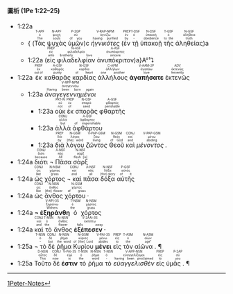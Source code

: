 #### 圖析 (1Pe 1:22–25)


- <rt>1:22a</rt> 
	- { (<RUBY><ruby><ruby>Τὰς<rt>The</rt></ruby><rt>ὁ</rt></ruby><rt>T-APF</rt></RUBY> <RUBY><ruby><ruby>ψυχὰς<rt>souls</rt></ruby><rt>ψυχή</rt></ruby><rt>N-APF</rt></RUBY> <RUBY><ruby><ruby>ὑμῶν<rt>of you</rt></ruby><rt>σύ</rt></ruby><rt>P-2GP</rt></RUBY>)c <RUBY><ruby><ruby><em>ἡγνικότες</em><rt>having purified</rt></ruby><rt>ἁγνίζω</rt></ruby><rt>V-RAP-NPM</rt></RUBY> (<RUBY><ruby><ruby>ἐν<rt>by</rt></ruby><rt>ἐν</rt></ruby><rt>PREP</rt></RUBY> <RUBY><ruby><ruby>τῇ<rt>-</rt></ruby><rt>ὁ</rt></ruby><rt>T-DSF</rt></RUBY> <RUBY><ruby><ruby>ὑπακοῇ<rt>obedience</rt></ruby><rt>ὑπακοή</rt></ruby><rt>N-DSF</rt></RUBY> <RUBY><ruby><ruby>τῆς<rt>to the</rt></ruby><rt>ὁ</rt></ruby><rt>T-GSF</rt></RUBY> <RUBY><ruby><ruby>ἀληθείας<rt>truth</rt></ruby><rt>ἀλήθεια</rt></ruby><rt>N-GSF</rt></RUBY>)a 
	- <rt>1:22a</rt> (<RUBY><ruby><ruby>εἰς<rt>unto</rt></ruby><rt>εἰς</rt></ruby><rt>PREP</rt></RUBY> <RUBY><ruby><ruby>φιλαδελφίαν<rt>brotherly love</rt></ruby><rt>φιλαδελφία</rt></ruby><rt>N-ASF</rt></RUBY> <RUBY><ruby><ruby>ἀνυπόκριτον<rt>sincere</rt></ruby><rt>ἀνυπόκριτος</rt></ruby><rt>A-ASF</rt></RUBY>)a}A°¹⮧
- <rt>1:22a</rt> <RUBY><ruby><ruby>ἐκ<rt>out of</rt></ruby><rt>ἐκ</rt></ruby><rt>PREP</rt></RUBY> <RUBY><ruby><ruby>καθαρᾶς<rt>purity</rt></ruby><rt>καθαρός</rt></ruby><rt>A-GSF</rt></RUBY> <RUBY><ruby><ruby>καρδίας<rt>of heart</rt></ruby><rt>καρδία</rt></ruby><rt>N-GSF</rt></RUBY> <RUBY><ruby><ruby>ἀλλήλους<rt>one another</rt></ruby><rt>ἀλλήλων</rt></ruby><rt>C-APM</rt></RUBY> <RUBY><ruby><ruby><strong>ἀγαπήσατε</strong><rt>love</rt></ruby><rt>ἀγαπάω</rt></ruby><rt>V-AAM-2P</rt></RUBY> <RUBY><ruby><ruby>ἐκτενῶς<rt>fervently</rt></ruby><rt>ἐκτενῶς</rt></ruby><rt>ADV</rt></RUBY> 
	- <rt>1:23a</rt> <RUBY><ruby><ruby><em>ἀναγεγεννημένοι</em><rt>Having been born again</rt></ruby><rt>ἀναγεννάω</rt></ruby><rt>V-RPP-NPM</rt></RUBY> 
		- <rt>1:23a</rt> <RUBY><ruby><ruby>οὐκ<rt>not</rt></ruby><rt>οὐ</rt></ruby><rt>PRT-N</rt></RUBY> <RUBY><ruby><ruby>ἐκ<rt>of</rt></ruby><rt>ἐκ</rt></ruby><rt>PREP</rt></RUBY> <RUBY><ruby><ruby>σπορᾶς<rt>seed</rt></ruby><rt>σπορά</rt></ruby><rt>N-GSF</rt></RUBY> <RUBY><ruby><ruby>φθαρτῆς<rt>perishable</rt></ruby><rt>φθαρτός</rt></ruby><rt>A-GSF</rt></RUBY> 
		- <rt>1:23a</rt> <RUBY><ruby><ruby>ἀλλὰ<rt>but</rt></ruby><rt>ἀλλά</rt></ruby><rt>CONJ</rt></RUBY> <RUBY><ruby><ruby>ἀφθάρτου<rt>of imperishable</rt></ruby><rt>ἄφθαρτος</rt></ruby><rt>A-GSF</rt></RUBY> 
		- <rt>1:23a</rt> <RUBY><ruby><ruby>διὰ<rt>by</rt></ruby><rt>διά</rt></ruby><rt>PREP</rt></RUBY> <RUBY><ruby><ruby>λόγου<rt>[the] word</rt></ruby><rt>λόγος</rt></ruby><rt>N-GSM</rt></RUBY> <RUBY><ruby><ruby><em>ζῶντος</em><rt>living</rt></ruby><rt>ζάω</rt></ruby><rt>V-PAP-GSM</rt></RUBY> <RUBY><ruby><ruby>Θεοῦ<rt>of God</rt></ruby><rt>θεός</rt></ruby><rt>N-GSM</rt></RUBY> <RUBY><ruby><ruby>καὶ<rt>and</rt></ruby><rt>καί</rt></ruby><rt>CONJ</rt></RUBY> <RUBY><ruby><ruby><em>μένοντος .</em><rt>abiding</rt></ruby><rt>μένω</rt></ruby><rt>V-PAP-GSM</rt></RUBY> 
- <rt>1:24a</rt> <RUBY><ruby><ruby>διότι<rt>because</rt></ruby><rt>διότι</rt></ruby><rt>CONJ</rt></RUBY> <RUBY><ruby><ruby>¬ Πᾶσα<rt>All</rt></ruby><rt>πᾶς</rt></ruby><rt>A-NSF</rt></RUBY> <RUBY><ruby><ruby>σὰρξ<rt>flesh [is]</rt></ruby><rt>σάρξ</rt></ruby><rt>N-NSF</rt></RUBY> 
- <rt>1:24a</rt> <RUBY><ruby><ruby>ὡς<rt>like</rt></ruby><rt>ὡς</rt></ruby><rt>CONJ</rt></RUBY> <RUBY><ruby><ruby>χόρτος<rt>grass</rt></ruby><rt>χόρτος</rt></ruby><rt>N-NSM</rt></RUBY> <RUBY><ruby><ruby>¬ καὶ<rt>and</rt></ruby><rt>καί</rt></ruby><rt>CONJ</rt></RUBY> <RUBY><ruby><ruby>πᾶσα<rt>all</rt></ruby><rt>πᾶς</rt></ruby><rt>A-NSF</rt></RUBY> <RUBY><ruby><ruby>δόξα<rt>[the] glory</rt></ruby><rt>δόξα</rt></ruby><rt>N-NSF</rt></RUBY> <RUBY><ruby><ruby>αὐτῆς<rt>of it</rt></ruby><rt>αὐτός</rt></ruby><rt>P-GSF</rt></RUBY> 
- <rt>1:24a</rt> <RUBY><ruby><ruby>ὡς<rt>like</rt></ruby><rt>ὡς</rt></ruby><rt>CONJ</rt></RUBY> <RUBY><ruby><ruby>ἄνθος<rt>[the] flower</rt></ruby><rt>ἄνθος</rt></ruby><rt>N-NSN</rt></RUBY> <RUBY><ruby><ruby>χόρτου ·<rt>of grass</rt></ruby><rt>χόρτος</rt></ruby><rt>N-GSM</rt></RUBY> 
- <rt>1:24a</rt> <RUBY><ruby><ruby><strong>¬ ἐξηράνθη</strong><rt>Withers</rt></ruby><rt>ξηραίνω</rt></ruby><rt>V-API-3S</rt></RUBY> <RUBY><ruby><ruby>ὁ<rt>the</rt></ruby><rt>ὁ</rt></ruby><rt>T-NSM</rt></RUBY> <RUBY><ruby><ruby>χόρτος<rt>grass</rt></ruby><rt>χόρτος</rt></ruby><rt>N-NSM</rt></RUBY> 
- <rt>1:24a</rt> <RUBY><ruby><ruby>καὶ<rt>and</rt></ruby><rt>καί</rt></ruby><rt>CONJ</rt></RUBY> <RUBY><ruby><ruby>τὸ<rt>the</rt></ruby><rt>ὁ</rt></ruby><rt>T-NSN</rt></RUBY> <RUBY><ruby><ruby>ἄνθος<rt>flower</rt></ruby><rt>ἄνθος</rt></ruby><rt>N-NSN</rt></RUBY> <RUBY><ruby><ruby><strong>ἐξέπεσεν ·</strong><rt>falls away</rt></ruby><rt>ἐκπίπτω</rt></ruby><rt>V-2AAI-3S</rt></RUBY> 
- <rt>1:25a</rt> <RUBY><ruby><ruby>¬ τὸ<rt>-</rt></ruby><rt>ὁ</rt></ruby><rt>T-NSN</rt></RUBY> <RUBY><ruby><ruby>δὲ<rt>but</rt></ruby><rt>δέ</rt></ruby><rt>CONJ</rt></RUBY> <RUBY><ruby><ruby>ῥῆμα<rt>the word</rt></ruby><rt>ῥῆμα</rt></ruby><rt>N-NSN</rt></RUBY> <RUBY><ruby><ruby>Κυρίου<rt>of [the] Lord</rt></ruby><rt>κύριος</rt></ruby><rt>N-GSM</rt></RUBY> <RUBY><ruby><ruby><strong>μένει</strong><rt>abides</rt></ruby><rt>μένω</rt></ruby><rt>V-PAI-3S</rt></RUBY> <RUBY><ruby><ruby>εἰς<rt>to</rt></ruby><rt>εἰς</rt></ruby><rt>PREP</rt></RUBY> <RUBY><ruby><ruby>τὸν<rt>the</rt></ruby><rt>ὁ</rt></ruby><rt>T-ASM</rt></RUBY> <RUBY><ruby><ruby>αἰῶνα . ¶<rt>age”</rt></ruby><rt>αἰών</rt></ruby><rt>N-ASM</rt></RUBY> 
- <rt>1:25a</rt> <RUBY><ruby><ruby>Τοῦτο<rt>This</rt></ruby><rt>οὗτος</rt></ruby><rt>D-NSN</rt></RUBY> <RUBY><ruby><ruby>δέ<rt>now</rt></ruby><rt>δέ</rt></ruby><rt>CONJ</rt></RUBY> <RUBY><ruby><ruby><strong>ἐστιν</strong><rt>is</rt></ruby><rt>εἰμί</rt></ruby><rt>V-PAI-3S</rt></RUBY> <RUBY><ruby><ruby>τὸ<rt>the</rt></ruby><rt>ὁ</rt></ruby><rt>T-NSN</rt></RUBY> <RUBY><ruby><ruby>ῥῆμα<rt>word</rt></ruby><rt>ῥῆμα</rt></ruby><rt>N-NSN</rt></RUBY> <RUBY><ruby><ruby>τὸ<rt>-</rt></ruby><rt>ὁ</rt></ruby><rt>T-NSN</rt></RUBY> <RUBY><ruby><ruby><em>εὐαγγελισθὲν</em><rt>having been proclaimed</rt></ruby><rt>εὐαγγελίζομαι</rt></ruby><rt>V-APP-NSN</rt></RUBY> <RUBY><ruby><ruby>εἰς<rt>to</rt></ruby><rt>εἰς</rt></ruby><rt>PREP</rt></RUBY> <RUBY><ruby><ruby>ὑμᾶς . ¶<rt>you</rt></ruby><rt>σύ</rt></ruby><rt>P-2AP</rt></RUBY> 

---
[1Peter-Notes↵](1Peter-Notes.md)